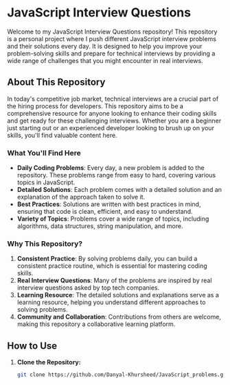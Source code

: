 # JavaScript Interview Questions

Welcome to my JavaScript Interview Questions repository! This repository is a personal project where I push different JavaScript interview problems and their solutions every day. It is designed to help you improve your problem-solving skills and prepare for technical interviews by providing a wide range of challenges that you might encounter in real interviews.

## About This Repository

In today's competitive job market, technical interviews are a crucial part of the hiring process for developers. This repository aims to be a comprehensive resource for anyone looking to enhance their coding skills and get ready for these challenging interviews. Whether you are a beginner just starting out or an experienced developer looking to brush up on your skills, you'll find valuable content here.

### What You'll Find Here

- **Daily Coding Problems**: Every day, a new problem is added to the repository. These problems range from easy to hard, covering various topics in JavaScript.
- **Detailed Solutions**: Each problem comes with a detailed solution and an explanation of the approach taken to solve it.
- **Best Practices**: Solutions are written with best practices in mind, ensuring that code is clean, efficient, and easy to understand.
- **Variety of Topics**: Problems cover a wide range of topics, including algorithms, data structures, string manipulation, and more.

### Why This Repository?

1. **Consistent Practice**: By solving problems daily, you can build a consistent practice routine, which is essential for mastering coding skills.
2. **Real Interview Questions**: Many of the problems are inspired by real interview questions asked by top tech companies.
3. **Learning Resource**: The detailed solutions and explanations serve as a learning resource, helping you understand different approaches to solving problems.
4. **Community and Collaboration**: Contributions from others are welcome, making this repository a collaborative learning platform.

## How to Use

1. **Clone the Repository:**

   ```sh
   git clone https://github.com/Danyal-Khursheed/JavaScript_problems.git

